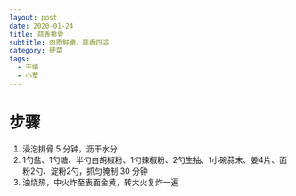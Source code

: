 ```yaml
---
layout: post
date: 2020-01-24
title: 蒜香排骨
subtitle: 肉质鲜嫩，蒜香四溢
category: 硬菜
tags:
  - 干煸
  - 小荤
---
```


# 步骤

1. 浸泡排骨 5 分钟，沥干水分
2. 1勺盐、1勺糖、半勺白胡椒粉、1勺辣椒粉、2勺生抽、1小碗蒜末、姜4片、面粉2勺、淀粉2勺，抓匀腌制 30 分钟
3. 油烧热，中火炸至表面金黄，转大火复炸一遍
